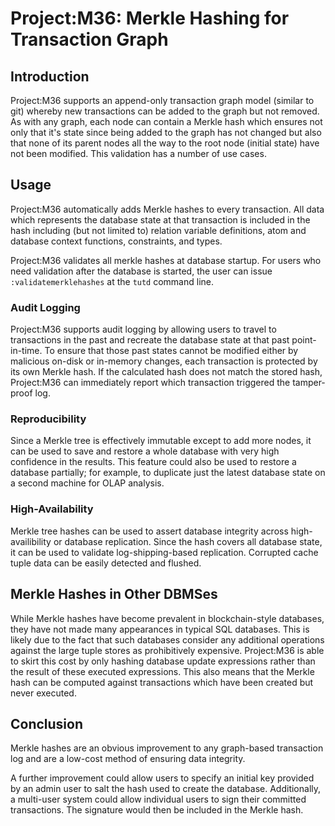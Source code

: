 # Project:M36: Merkle Hashing for Transaction Graph

## Introduction

Project:M36 supports an append-only transaction graph model (similar to git) whereby new transactions can be added to the graph but not removed. As with any graph, each node can contain a Merkle hash which ensures not only that it's state since being added to the graph has not changed but also that none of its parent nodes all the way to the root node (initial state) have not been modified. This validation has a number of use cases.

## Usage

Project:M36 automatically adds Merkle hashes to every transaction. All data which represents the database state at that transaction is included in the hash including (but not limited to) relation variable definitions, atom and database context functions, constraints, and types.

Project:M36 validates all merkle hashes at database startup. For users who need validation after the database is started, the user can issue `:validatemerklehashes` at the `tutd` command line.

### Audit Logging

Project:M36 supports audit logging by allowing users to travel to transactions in the past and recreate the database state at that past point-in-time. To ensure that those past states cannot be modified either by malicious on-disk or in-memory changes, each transaction is protected by its own Merkle hash. If the calculated hash does not match the stored hash, Project:M36 can immediately report which transaction triggered the tamper-proof log.

### Reproducibility

Since a Merkle tree is effectively immutable except to add more nodes, it can be used to save and restore a whole database with very high confidence in the results. This feature could also be used to restore a database partially; for example, to duplicate just the latest database state on a second machine for OLAP analysis.

### High-Availability

Merkle tree hashes can be used to assert database integrity across high-availibility or database replication. Since the hash covers all database state, it can be used to validate log-shipping-based replication. Corrupted cache tuple data can be easily detected and flushed.

## Merkle Hashes in Other DBMSes

While Merkle hashes have become prevalent in blockchain-style databases, they have not made many appearances in typical SQL databases. This is likely due to the fact that such databases consider any additional operations against the large tuple stores as prohibitively expensive. Project:M36 is able to skirt this cost by only hashing database update expressions rather than the result of these executed expressions. This also means that the Merkle hash can be computed against transactions which have been created but never executed.

## Conclusion

Merkle hashes are an obvious improvement to any graph-based transaction log and are a low-cost method of ensuring data integrity.

A further improvement could allow users to specify an initial key provided by an admin user to salt the hash used to create the database. Additionally, a multi-user system could allow individual users to sign their committed transactions. The signature would then be included in the Merkle hash.
